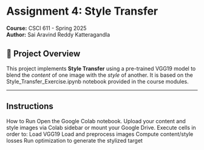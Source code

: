# Assignment 4:  Style Transfer  
**Course:** CSCI 611 - Spring 2025  
**Author:** Sai Aravind Reddy Katteragandla 

## 📌 Project Overview
This project implements **Style Transfer** using a pre-trained VGG19 model to blend the *content* of one image with the *style* of another. It is based on the Style_Transfer_Exercise.ipynb notebook provided in the course modules.

---
## Instructions
How to Run
Open the Google Colab notebook.
Upload your content and style images via Colab sidebar or mount your Google Drive.
Execute cells in order to:
Load VGG19
Load and preprocess images
Compute content/style losses
Run optimization to generate the stylized target